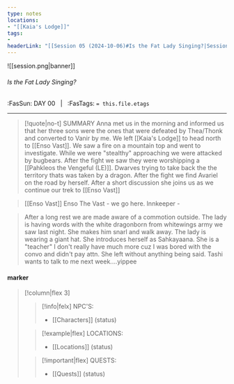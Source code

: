 ```yaml
---
type: notes
locations:
- "[[Kaia's Lodge]]"
tags:
- 
headerLink: "[[Session 05 (2024-10-06)#Is the Fat Lady Singing?|Session 05 (2024-10-06)]]"
---
```


![[session.png|banner]]
###### Is the Fat Lady Singing?
<span class="sub2">:FasSun: DAY 00 &nbsp; | &nbsp; :FasTags: `= this.file.etags`</span>
___

> [!quote|no-t] SUMMARY
>Anna met us in the morning and informed us that her three sons were the ones that were defeated by Thea/Thonk and converted to Vanir by me.  We left [[Kaia's Lodge]] to head north to [[Enso Vast]].  We saw a fire on a mountain top and went to investigate.  While we were "stealthy" approaching we were attacked by bugbears.  After the fight we saw they were worshipping a [[Pahkleos the Vengeful (LE)]].  Dwarves trying to take back the the territory thats was taken by a dragon.  After the fight we find Avariel on the road by herself.  After a short discussion she joins us as we continue our trek to [[Enso Vast]] 

>[[Enso Vast]]
>	Enso
>	The Vast  - we go here.
>			Innkeeper - 

> After a long rest we are made aware of a commotion outside.  The lady is having words with the white dragonborn from whitewings army we saw last night.  She makes him snarl and walk away.  The lady is wearing a giant hat.  She introduces herself as Sahkayaana.  She is a "teacher" I don't really have much more cuz I was bored with the convo and didn't pay attn.  She left without anything being said.  Tashi wants to talk to me next week....yippee

#### marker
> [!column|flex 3]
>> [!info|felx] NPC'S:
>> - [[Characters]] (status)
>
>> [!example|flex] LOCATIONS:
>> - [[Locations]] (status)
>
>> [!important|flex] QUESTS:
>> - [[Quests]] (status)
